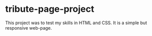 # tribute-page-project

This project was to test my skills in HTML and CSS.
It is a simple but responsive web-page.
